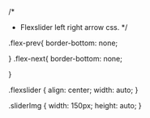 <!-- https://github.com/woocommerce/FlexSlider -->
<!-- Image slider below but it does not fit with the aesthetic of this site -->
<!-- <link rel="stylesheet" href="flexslider.css" type="text/css">

<script type="text/javascript" src="https://ajax.googleapis.com/ajax/libs/jquery/1.6.2/jquery.min.js"></script>

<div class="flexslider">
  <ul class="slides">
    <li>
      <div>
        <h2 align="center">Chilling at the United Nations</h2>
        <img class="sliderImg" src="/images/slidy/united_nations.jpg" />
      </div>
    </li>
    <li>
      <div>
        <h2 align="center">Cinque Terre Italy</h2>
        <img class="sliderImg" src="/images/slidy/cinque_terre_italy.jpg" />
      </div>
    </li>
      <li>
      <div>
        <h2 align="center">Burj Khalifa Dubai</h2>
        <img class="sliderImg" src="/images/slidy/burj_khalifa_dubai.jpg" />
      </div>
    </li>
  </ul>
</div>



<script type="text/javascript" charset="utf-8">
  $(window).load(function() {
  $('.flexslider').flexslider({
    animation: "slide",
    directionNav: false,
    controlNav: true,
    animationLoop: true,
    slideshowSpeed: 4000, // slideshow cycling, in milliseconds
    animationSpeed: 800,  // speed of animations, in milliseconds
    initDelay: 0,         //initialization delay, in milliseconds
    pauseOnHover: false,
  });
});
</script> -->


/*
 * Flexslider left right arrow css.
 */

.flex-prev{
  border-bottom: none;

}
.flex-next{
  border-bottom: none;

}

.flexslider {
  align: center;
  width: auto;
}

.sliderImg {
  width: 150px;
  height: auto;
}